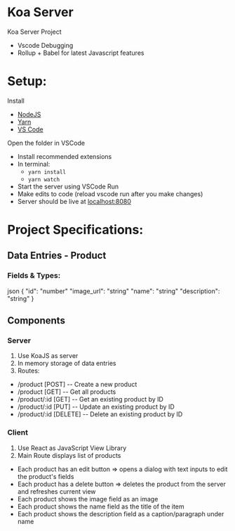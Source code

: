 # Koa Server

Koa Server Project

- Vscode Debugging
- Rollup + Babel for latest Javascript features

# Setup:

Install

- [NodeJS](https://nodejs.org/en/)
- [Yarn](https://classic.yarnpkg.com/en/)
- [VS Code](https://code.visualstudio.com/)

Open the folder in VSCode

- Install recommended extensions
- In terminal:
  - `yarn install`
  - `yarn watch`
- Start the server using VSCode Run
- Make edits to code (reload vscode run after you make changes)
- Server should be live at [localhost:8080](http://localhost:8080)

# Project Specifications:

## Data Entries - Product

### Fields & Types:

json
{
"id": "number"
"image_url": "string"
"name": "string"
"description": "string"
}

## Components

### Server

1. Use KoaJS as server
2. In memory storage of data entries
3. Routes:

- /product [POST] -- Create a new product
- /product [GET] -- Get all products
- /product/:id [GET] -- Get an existing product by ID
- /product/:id [PUT] -- Update an existing product by ID
- /product/:id [DELETE] -- Delete an existing product by ID

### Client

1. Use React as JavaScript View Library
2. Main Route displays list of products

- Each product has an edit button => opens a dialog with text inputs to edit the product's fields
- Each product has a delete button => deletes the product from the server and refreshes current view
- Each product shows the image field as an image
- Each product shows the name field as the title of the item
- Each product shows the description field as a caption/paragraph under name
